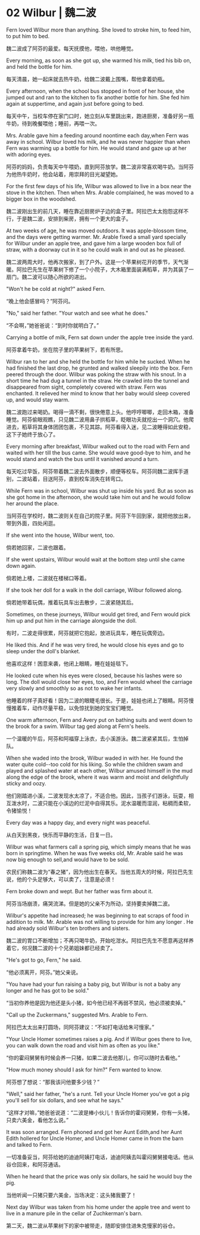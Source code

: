 # 02  Wilbur \| 魏二波

Fern loved Wilbur more than anything. She loved to stroke him, to feed him, to put him to bed.

魏二波成了阿芬的最爱。每天抚摸他，喂他，哄他睡觉。

Every morning, as soon as she got up, she warmed his milk, tied his bib on, and held the bottle for him.

每天清晨，她一起床就去热牛奶，给魏二波戴上围嘴，帮他拿着奶瓶。

Every afternoon, when the school bus stopped in front of her house, she jumped out and ran to the kitchen to fix another bottle for him. She fed him again at suppertime, and again just before going to bed.

每天中午，当校车停在家门口时，她立刻从车里跳出来，跑进厨房，准备好另一瓶牛奶，待到晚餐喂他；睡前，再喂一次。

Mrs. Arable gave him a feeding around noontime each day,when Fern was away in school. Wilbur loved his milk, and he was never happier than when Fern was warming up a bottle for him. He would stand and gaze up at her with adoring eyes.

阿芬的妈妈，负责每天中午喂奶，直到阿芬放学。魏二波非常喜欢喝牛奶。当阿芬为他热牛奶时，他会站着，用崇拜的目光凝望她。

For the first few days of his life, Wilbur was allowed to live in a box near the stove in the kitchen. Then when Mrs. Arable complained, he was moved to a bigger box in the woodshed.

魏二波刚出生的前几天，睡在靠近厨房炉子边的盒子里。阿拉巴太太抱怨这样不行，于是魏二波，安排到柴房，拥有一个更大的盒子。

At two weeks of age, he was moved outdoors. It was apple-blossom time, and the days were getting warmer. Mr. Arable fixed a small yard specially for Wilbur under an apple tree, and gave him a large wooden box full of straw, with a doorway cut in it so he could walk in and out as he pleased.

魏二波两周大时，他再次搬家，到了户外。这是一个苹果树花开的季节，天气渐暖。阿拉巴先生在苹果树下修了一个小院子，大木箱里面装满稻草，并为其装了一扇门。魏二波可以随心所欲的进出。

"Won't he be cold at night?" asked Fern.

“晚上他会感冒吗？”阿芬问。

"No," said her father. "Your watch and see what he does."

“不会啊，”她爸爸说：“到时你就明白了。”

Carrying a bottle of milk, Fern sat down under the apple tree inside the yard.

阿芬拿着牛奶，坐在院子里的苹果树下，若有所思。

Wilbur ran to her and she held the bottle for him while he sucked. When he had finished the last drop, he grunted and walked sleepily into the box. Fern peered through the door. Wilbur was poking the straw with his snout. In a short time he had dug a tunnel in the straw. He crawled into the tunnel and disappeared from sight, completely covered with straw. Fern was enchanted. It relieved her mind to know that her baby would sleep covered up, and would stay warm.

魏二波跑过来喝奶。喝得一滴不剩，很快倦意上头。他哼哼唧唧，走回木箱，准备睡觉。阿芬偷眼观瞧，只见魏二波用鼻子拱稻草，眨眼功夫就挖出一个洞穴。他爬进去，稻草将其身体团团包裹，不见其踪。阿芬看得入迷，见二波睡得如此安稳，这下子她终于放心了。


Every morning after breakfast, Wilbur walked out to the road with Fern and waited with her till the bus came. She would wave good-bye to him, and he would stand and watch the bus until it vanished around a turn.

每天吃过早饭，阿芬带着魏二波去外面散步，顺便等校车。阿芬同魏二波挥手道别，二波站着，目送阿芬，直到校车消失在转弯口。

While Fern was in school, Wilbur was shut up inside his yard. But as soon as she got home in the afternoon, she would take him out and he would follow her around the place.

当阿芬在学校时，魏二波则关在自己的院子里。阿芬下午回到家，就把他放出来，带到外面，四处闲逛。

If she went into the house, Wilbur went, too.

倘若她回家，二波也跟着。

If she went upstairs, Wilbur would wait at the bottom step until she came down again.

倘若她上楼，二波就在楼梯口等着。

If she took her doll for a walk in the doll carriage, Wilbur followed along.

倘若她带着玩偶，推着玩具车出去散步，二波紧随其后。

Sometimes, on these journeys, Wilbur would get tired, and Fern would pick him up and put him in the carriage alongside the doll.

有时，二波走得很累，阿芬就把它抱起，放进玩具车，睡在玩偶旁边。


He liked this. And if he was very tired, he would close his eyes and go to sleep under the doll's blanket.

他喜欢这样！困意来袭，他闭上眼睛，睡在娃娃毯下。

He looked cute when his eyes were closed, because his lashes were so long. The doll would close her eyes, too, and Fern would wheel the carriage very slowly and smoothly so as not to wake her infants.

他睡着的样子真好看！因为二波的眼睫毛很长。于是，娃娃也闭上了眼睛。阿芬慢慢推着车，动作尽量平稳，以免惊扰到她的宝宝们睡觉。

One warm afternoon, Fern and Avery put on bathing suits and went down to the brook for a swim. Wilbur tag ged along at Fern's heels.

一个温暖的午后，阿芬和阿福穿上泳衣，去小溪游泳。魏二波紧紧其后，生怕掉队。

When she waded into the brook, Wilbur waded in with her. He found the water quite cold--too cold for his liking. So while the children swam and played and splashed water at each other, Wilbur amused himself in the mud along the edge of the brook, where it was warm and moist and delightfully sticky and oozy.

他们刚踏进小溪，二波发现水太凉了，不适合他。因此，当孩子们游泳，玩耍，相互泼水时，二波只能在小溪边的烂泥中自得其乐。泥水温暖而湿润，粘稠而柔软，令猪愉悦！


Every day was a happy day, and every night was peaceful.

从白天到黑夜，快乐而平静的生活，日复一日。

Wilbur was what farmers call a spring pig, which simply means that he was born in springtime. When he was five weeks old, Mr. Arable said he was now big enough to sell,and would have to be sold.

农民们称魏二波为“春之猪”，因为他出生在春天。当他五周大的时候，阿拉巴先生说，他的个头足够大，可以卖了，注意是必须！

Fern broke down and wept. But her father was firm about it.

阿芬当场崩溃，痛哭流涕。但是她的父亲不为所动，坚持要卖掉魏二波。

Wilbur's appetite had increased; he was beginning to eat scraps of food in addition to milk. Mr. Arable was not willing to provide for him any longer . He had already sold Wilbur's ten brothers and sisters.

魏二波的胃口不断增加；不再只喝牛奶，开始吃泔水。阿拉巴先生不愿意再这样养着它，何况魏二波的十个兄弟姐妹都已经卖了。

"He's got to go, Fern," he said.

“他必须离开，阿芬。”她父亲说。

"You have had your fun raising a baby pig, but Wilbur is not a baby any longer and he has got to be sold."

“当初你养他是因为他还是头小猪，如今他已经不再弱不禁风，他必须被卖掉。”

"Call up the Zuckermans," suggested Mrs. Arable to Fern.

阿拉巴太太出来打圆场，同阿芬建议：“不如打电话给朱可慢家。”

"Your Uncle Homer sometimes raises a pig. And if Wilbur goes there to live, you can walk down the road and visit him as often as you like."

“你的霍闷舅舅有时候会养一只猪，如果二波去他那儿，你可以随时去看他。”

"How much money should I ask for him?" Fern wanted to know.

阿芬想了想说：“那我该问他要多少钱？”

"Well," said her father, "he's a runt. Tell your Uncle Homer you've got a pig you'll sell for six dollars, and see what he says."

“这样才对嘛，”她爸爸说道：“二波是棒小伙儿！告诉你的霍闷舅舅，你有一头猪，只卖六美金，看他怎么说。”

It was soon arranged. Fern phoned and got her Aunt Edith,and her Aunt Edith hollered for Uncle Homer, and Uncle Homer came in from the barn and talked to Fern.

一切准备妥当，阿芬给她的迪迪阿姨打电话，迪迪阿姨去叫霍闷舅舅接电话。他从谷仓回来，和阿芬通话。

When he heard that the price was only six dollars, he said he would buy the pig.

当他听闻一只猪只要六美金，当场决定：这头猪我要了！

Next day Wilbur was taken from his home under the apple tree and went to live in a manure pile in the cellar of Zuchkerman's barn.

第二天，魏二波从苹果树下的家中被带走，随即安排住进朱克慢家的谷仓。


